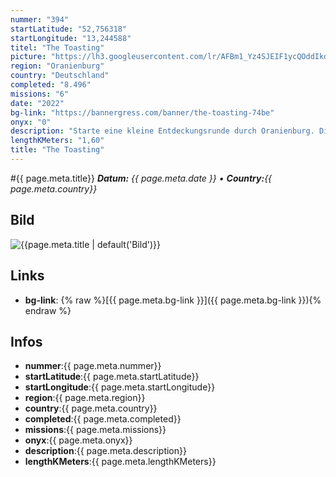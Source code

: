 ```yaml
---
nummer: "394"
startLatitude: "52,756318"
startLongitude: "13,244588"
titel: "The Toasting"
picture: "https://lh3.googleusercontent.com/lr/AFBm1_Yz4SJEIF1ycQOddIkdMp367ZrOMBirW-byT_M2PQRA-EF1bg0UOI3UtfP7ryNTKd4b840GwmkPzROzhwVAuj_FX8TWZ2TTSWcrFZLMf6u16u24Kdbil-mptM2cxSRChSFRWS_mu_hrcDvaqd_7K9d77Wnj_qTFoO5J76LOFZcftqcAs_0yFSnCmtJtbqm-DEUIjMEyCp90nY14JAp-I8C6oOvQuOhMSX_LFqaKu_jmfpmQVn6kDUVvLypwCLc7KsLerRbPzKqWCRKxbPEf8gAurfKcz2VSiA5P0k15hm2gOD0rUSZaoe8wtI7AeK1A2vYyg1w67uWnRk99JtJClCQleOn2kX8G6Ql2tdDFH6jXCPmLV5F4ey-Y2HPlboSkT6QI0XvoqHA4oSJnIyRtnIJlMTDneqkI3b6W9JDsRsJDoDf2sv8CxJe5AEcLf8J0z5vIzQPuUCZWdUBx92SN9qM0Y3CIJeufTkQnyvtj73zhIkkfV3SacvnYYM5qXHfM4tzU6y_Y7wbh4p21-RY4DfzUuGazBym6BMK7CbD5D623mLkLjD47vgbQe79H0US1qkFjF44ohsmqaCMeV8v1UA8u1KFAP_mDZ0tHiZAEaF03BTr3Z5BbwGQD5P2kBaUVKQus6-sYSTS4X_JKSQ58rC5YJirY8BUfxm0uM7uT0VyMoBvf5s5_lljU16Y7Tr3Ho639KOhfrCyd6CakgvQB2YQ4twmnk3UTjyFp6giIr9yU06Qfm5zeBgIlp9HHQ52yjEgIR89ubtNAtwwq6Q8uTO6jQ6UzM0A2CVGtqS86o4jhzcsvgC3K9SxZKxBwT10-D2DgjK0OcGkZcaAeqH5krqS6yt_uHbLr1A8G"
region: "Oranienburg"
country: "Deutschland"
completed: "8.496"
missions: "6"
date: "2022"
bg-link: "https://bannergress.com/banner/the-toasting-74be"
onyx: "0"
description: "Starte eine kleine Entdeckungsrunde durch Oranienburg. Die Runde startet und endet in der Bernauer Straße.\n\n-----------------------------------\nOnline bis 14.02.2022"
lengthKMeters: "1,60"
title: "The Toasting"
---
```


#{{ page.meta.title}}
_**Datum:** {{ page.meta.date }} • **Country:**{{ page.meta.country}}_

## Bild
![{{page.meta.title | default('Bild')}}]({{page.meta.picture}})

## Links
- **bg-link**: {% raw %}[{{ page.meta.bg-link }}]({{ page.meta.bg-link }}){% endraw %}

## Infos
- **nummer**:{{ page.meta.nummer}}
- **startLatitude**:{{ page.meta.startLatitude}}
- **startLongitude**:{{ page.meta.startLongitude}}
- **region**:{{ page.meta.region}}
- **country**:{{ page.meta.country}}
- **completed**:{{ page.meta.completed}}
- **missions**:{{ page.meta.missions}}
- **onyx**:{{ page.meta.onyx}}
- **description**:{{ page.meta.description}}
- **lengthKMeters**:{{ page.meta.lengthKMeters}}

